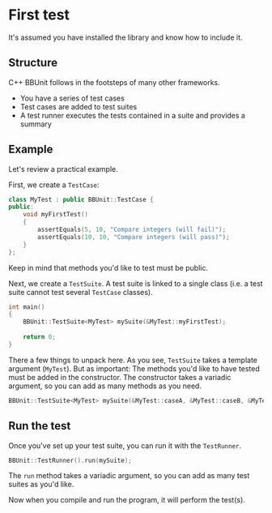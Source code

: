 # First test

It's assumed you have installed the library and know how to include it.

## Structure
C++ BBUnit follows in the footsteps of many other frameworks.

- You have a series of test cases
- Test cases are added to test suites
- A test runner executes the tests contained in a suite and provides a summary

## Example
Let's review a practical example.

First, we create a ``TestCase``:
````c++
class MyTest : public BBUnit::TestCase {
public:
    void myFirstTest()
    {
        assertEquals(5, 10, "Compare integers (will fail)");
        assertEquals(10, 10, "Compare integers (will pass)");
    }
};
````

Keep in mind that methods you'd like to test must be public.

Next, we create a ``TestSuite``. A test suite is linked to a single class (i.e.
a test suite cannot test several ``TestCase`` classes).

````c++
int main()
{
    BBUnit::TestSuite<MyTest> mySuite(&MyTest::myFirstTest);
    
    return 0;
}
````

There a few things to unpack here.
As you see, ``TestSuite`` takes a template argument (``MyTest``).
But as important: The methods you'd like to have tested must be added
in the constructor.
The constructor takes a variadic argument, so you can add as many
methods as you need.

````c++
BBUnit::TestSuite<MyTest> mySuite(&MyTest::caseA, &MyTest::caseB, &MyTest::caseC);
````

## Run the test
Once you've set up your test suite, you can run it with the ``TestRunner``.
````c++
BBUnit::TestRunner().run(mySuite);
````

The ``run`` method takes a variadic argument, so you can add as many test suites
as you'd like.

Now when you compile and run the program, it will perform the test(s).
